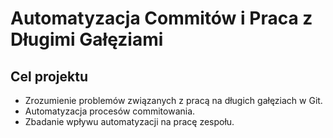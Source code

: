 # Automatyzacja Commitów i Praca z Długimi Gałęziami

## Cel projektu
- Zrozumienie problemów związanych z pracą na długich gałęziach w Git.
- Automatyzacja procesów commitowania.
- Zbadanie wpływu automatyzacji na pracę zespołu.
